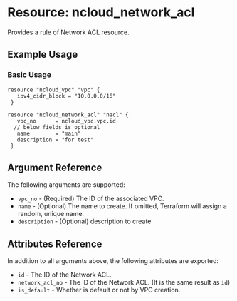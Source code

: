 # Resource: ncloud_network_acl

Provides a rule of Network ACL resource.

## Example Usage

### Basic Usage

```hcl
resource "ncloud_vpc" "vpc" {
   ipv4_cidr_block = "10.0.0.0/16"
 }
 
resource "ncloud_network_acl" "nacl" {
   vpc_no      = ncloud_vpc.vpc.id
  // below fields is optional
   name        = "main"
   description = "for test"
 }
```

## Argument Reference

The following arguments are supported:

* `vpc_no` - (Required) The ID of the associated VPC.
* `name` - (Optional) The name to create. If omitted, Terraform will assign a random, unique name.
* `description` - (Optional) description to create


## Attributes Reference

In addition to all arguments above, the following attributes are exported:

* `id` - The ID of the Network ACL.
* `network_acl_no` - The ID of the Network ACL. (It is the same result as `id`)
* `is_default` - Whether is default or not by VPC creation.